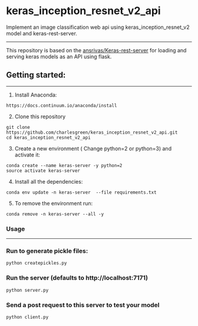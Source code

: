 # keras_inception_resnet_v2_api
Implement an image classification web api using keras_inception_resnet_v2 model and keras-rest-server.

---

This repository is based on the [ansrivas/Keras-rest-server](https://github.com/ansrivas/keras-rest-server) for loading and serving keras models as an API using flask.

## Getting started:
---
1. Install Anaconda:
```
https://docs.continuum.io/anaconda/install
```

2. Clone this repository
```
git clone https://github.com/charlesgreen/keras_inception_resnet_v2_api.git
cd keras_inception_resnet_v2_api
```

3. Create a new environment ( Change python=2 or python=3) and activate it:
```
conda create --name keras-server -y python=2
source activate keras-server
```

4. Install all the dependencies:
```
conda env update -n keras-server  --file requirements.txt
```

5. To remove the environment run:
```
conda remove -n keras-server --all -y
```

### Usage
------------------

### Run to generate pickle files:
```
python createpickles.py
```

### Run the server (defaults to http://localhost:7171)
```
python server.py
```

### Send a post request to this server to test your model
```
python client.py
```
